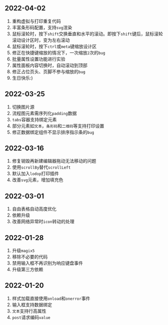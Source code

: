 ## 2022-04-02
1. 重构虚拟与打印重复代码
2. 丰富条形码配置，支持`svg`渲染
3. 鼠标滚轮时，按下`shift`交换垂直和水平的滚动。即按下`shift`键后，鼠标滚轮滚动设计区时，变为左右滚动
4. 鼠标滚轮时，按下`ctrl`或`meta`键缩放设计区
5. 修正在快捷键缩放的情况下，一次缩放`2`次的`bug`
6. 批量属性设置功能进行实验
7. 属性面板内容切换时，自动滚动到顶部
8. 修正占位页头、页脚不参与缩放的`bug`
9. 生日快乐:)

## 2022-03-25
1. 切换图片源
2. 流程图元素需序列化`padding`数据
3. `tabs`容器支持绑定元素
4. 部分元素如`文本`，`条形码`和`二维码`等支持打印设置
5. 修正数据绑定组件不显示排序指示条的`bug`

## 2022-03-16
1. 修复销毁再新建编辑器拖动无法移动的问题
2. 使用`scrollBy`替代`scrollLeft`
3. 默认加入`lodop`打印插件
4. 改善`svg`元素，增加填充色

## 2022-03-01
1. 自由表格自动高度优化
2. 依赖升级
3. 改善网络异常时`icon`转动的处理

## 2022-01-28
1. 升级`magix5`
2. 移除不必要的代码
3. 禁用输入框不再识别为响应键盘事件
4. 升级第三方依赖

## 2022-01-20
1. 样式加载直接使用`onload`和`onerror`事件
2. 输入框支持数据绑定
3. `文本`支持行高属性
4. `post`请求编码`value`